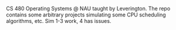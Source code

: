 CS 480 Operating Systems @ NAU taught by Leverington. The repo contains some arbitrary projects
simulating some CPU scheduling algorithms, etc. Sim 1-3 work, 4 has issues.
